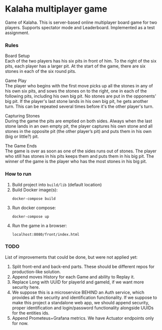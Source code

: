 # Kalaha multiplayer game

Game of Kalaha. This is server-based online multiplayer board game for two players.
Supports spectator mode and Leaderboard. Implemented as a test assignment.

### Rules
Board Setup  
Each of the two players has his six pits in front of him. To the right of the six pits,
each player has a larger pit. At the start of the game, there are six stones in each
of the six round pits.

Game Play  
The player who begins with the first move picks up all the stones in any of his own
six pits, and sows the stones on to the right, one in each of the following pits,
including his own big pit. No stones are put in the opponents' big pit. If the player's
last stone lands in his own big pit, he gets another turn. This can be repeated
several times before it's the other player's turn.

Capturing Stones  
During the game the pits are emptied on both sides. Always when the last stone
lands in an own empty pit, the player captures his own stone and all stones in the
opposite pit (the other player’s pit) and puts them in his own (big or little?) pit.

The Game Ends  
The game is over as soon as one of the sides runs out of stones. The player who
still has stones in his pits keeps them and puts them in his big pit. The winner of
the game is the player who has the most stones in his big pit.

### How to run
1. Build project into `build/lib` (default location)
2. Build Docker image(s):
   ```
   docker-compose build
   ```
3. Run docker compose:
   ```
   docker-compose up
   ```
4. Run the game in a browser:
   ```
   localhost:8080/front/index.html
   ```

### TODO
List of improvements that could be done, but were not applied yet:
1. Split front-end and back-end parts. These should be different repos for production-like solution.
2. Append moves History for each Game and ability to Replay it.
3. Replace Long with UUID for playerId and gameId, if we want more security here.
4. We suppose this is a microservice BEHIND an Auth service, which provides all the security and identification functionality. If we suppose to make this project a standalone web app, we should append security, proper identification and login/password functionality alongside UUIDs for the entities ids.
5. Append Prometeus+Grafana metrics. We have Actuator endpoints only for now.
